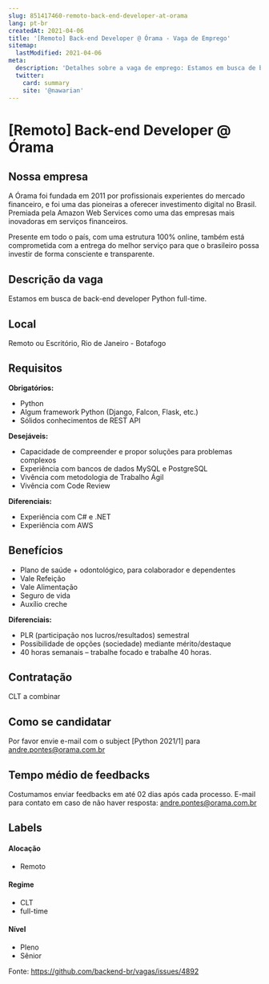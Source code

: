 ```yaml
---
slug: 851417460-remoto-back-end-developer-at-orama
lang: pt-br
createdAt: 2021-04-06
title: '[Remoto] Back-end Developer @ Órama - Vaga de Emprego'
sitemap:
  lastModified: 2021-04-06
meta:
  description: 'Detalhes sobre a vaga de emprego: Estamos em busca de back-end developer Python full-time.'
  twitter:
    card: summary
    site: '@nawarian'
---
```


# [Remoto] Back-end Developer @ Órama

## Nossa empresa

A Órama foi fundada em 2011 por profissionais experientes do mercado financeiro, e foi uma das pioneiras a oferecer investimento digital no Brasil. Premiada pela Amazon Web Services como uma das empresas mais inovadoras em serviços financeiros.

Presente em todo o país, com uma estrutura 100% online, também está comprometida com a entrega do melhor serviço para que o brasileiro possa investir de forma consciente e transparente.

## Descrição da vaga

Estamos em busca de back-end developer Python full-time. 

## Local

Remoto ou Escritório, Rio de Janeiro - Botafogo

## Requisitos

**Obrigatórios:**
- Python
- Algum framework Python (Django, Falcon, Flask, etc.)
- Sólidos conhecimentos de REST API

**Desejáveis:**
- Capacidade de compreender e propor soluções para problemas complexos
- Experiência com bancos de dados MySQL e PostgreSQL
- Vivência com metodologia de Trabalho Ágil
- Vivência com Code Review

**Diferenciais:**
- Experiência com C# e .NET
- Experiência com AWS

## Benefícios

- Plano de saúde + odontológico, para colaborador e dependentes
- Vale Refeição
- Vale Alimentação
- Seguro de vida
- Auxílio creche

**Diferenciais:**
- PLR (participação nos lucros/resultados) semestral
- Possibilidade de opções (sociedade) mediante mérito/destaque
- 40 horas semanais – trabalhe focado e trabalhe 40 horas.

## Contratação

CLT a combinar

## Como se candidatar

Por favor envie e-mail com o subject [Python 2021/1] para andre.pontes@orama.com.br

## Tempo médio de feedbacks

Costumamos enviar feedbacks em até 02 dias após cada processo.
E-mail para contato em caso de não haver resposta: andre.pontes@orama.com.br

## Labels
<!-- retire os labels que não fazem sentido à vaga -->

#### Alocação
- Remoto

#### Regime
- CLT 
- full-time

#### Nível
- Pleno
- Sênior

Fonte: https://github.com/backend-br/vagas/issues/4892